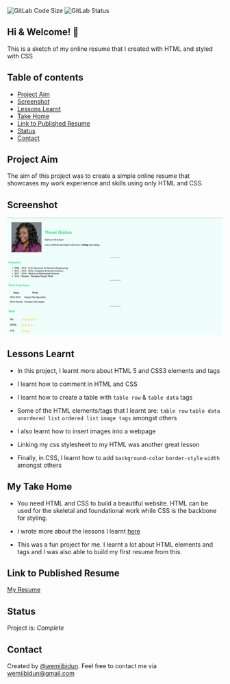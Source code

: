 ![GitLab Code Size](https://img.shields.io/github/languages/code-size/wemiibidun/my_resume)
![GitLab Status](https://flat.badgen.net/github/status/micromatch/micromatch)

## Hi & Welcome! 👋

This is a sketch of my online resume that I created with HTML and styled with CSS


## Table of contents
* [Project Aim](#project-aim)
* [Screenshot](#screenshot)
* [Lessons Learnt](#technologies-language-library-and-framework)
* [Take Home](#features)
* [Link to Published Resume](#link-to-published-portfolio)
* [Status](#status)
* [Contact](#contact)


## Project Aim
The aim of this project was to create a simple online resume that showcases my work experience and skills using only HTML and CSS.

## Screenshot
![Sample image](https://github.com/wemiibidun/my_resume/blob/master/resume_screenshot.png)


## Lessons Learnt

- In this project, I learnt more about HTML 5 and CSS3 elements and tags

- I learnt how to comment in HTML and CSS

- I learnt how to create a table with `table row` & `table data` tags

- Some of the HTML elements/tags that I learnt are: `table row` `table data` `unordered list` `ordered list` `image tags` amongst others

- I also learnt how to insert images into a webpage

- Linking my css stylesheet to my HTML was another great lesson

- Finally, in CSS, I learnt how to add `background-color` `border-style` `width` amongst others



## My Take Home

- You need HTML and CSS to build a beautiful website. HTML can be used for the skeletal and foundational work while CSS is the backbone for styling.

- I wrote more about the lessons I learnt [here](http://www.wemiibidun.com/2019/10/5-differences-between-html-css.html)

- This was a fun project for me. I learnt a lot about HTML elements and tags and I was also able to build my first resume from this.


## Link to Published Resume

[My Resume](https://wemiibidun.github.io/my_resume/)


## Status
Project is: _Complete_

## Contact
Created by [@wemiibidun](https://twitter.com/wemiibidun/). Feel free to contact me via wemiibidun@gmail.com
